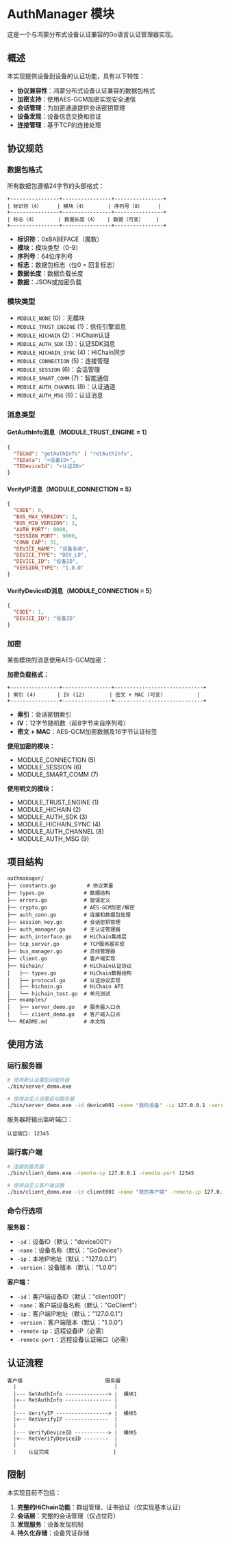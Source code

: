 # AuthManager 模块

这是一个与鸿蒙分布式设备认证兼容的Go语言认证管理器实现。

## 概述

本实现提供设备到设备的认证功能，具有以下特性：

- **协议兼容性**：鸿蒙分布式设备认证兼容的数据包格式
- **加密支持**：使用AES-GCM加密实现安全通信
- **会话管理**：为加密通道提供会话密钥管理
- **设备发现**：设备信息交换和验证
- **连接管理**：基于TCP的连接处理

## 协议规范

### 数据包格式

所有数据包遵循24字节的头部格式：

```
+----------------+----------------+----------------+
| 标识符（4）     | 模块（4）       | 序列号（8）     |
+----------------+----------------+----------------+
| 标志（4）       | 数据长度（4）   | 数据（可变）    |
+----------------+----------------+----------------+
```

- **标识符**：0xBABEFACE（魔数）
- **模块**：模块类型（0-9）
- **序列号**：64位序列号
- **标志**：数据包标志（位0 = 回复标志）
- **数据长度**：数据负载长度
- **数据**：JSON或加密负载

### 模块类型

- `MODULE_NONE` (0)：无模块
- `MODULE_TRUST_ENGINE` (1)：信任引擎消息
- `MODULE_HICHAIN` (2)：HiChain认证
- `MODULE_AUTH_SDK` (3)：认证SDK消息
- `MODULE_HICHAIN_SYNC` (4)：HiChain同步
- `MODULE_CONNECTION` (5)：连接管理
- `MODULE_SESSION` (6)：会话管理
- `MODULE_SMART_COMM` (7)：智能通信
- `MODULE_AUTH_CHANNEL` (8)：认证通道
- `MODULE_AUTH_MSG` (9)：认证消息

### 消息类型

#### GetAuthInfo消息（MODULE_TRUST_ENGINE = 1）
```json
{
  "TECmd": "getAuthInfo" | "retAuthInfo",
  "TEData": "<设备ID>",
  "TEDeviceId": "<认证ID>"
}
```

#### VerifyIP消息（MODULE_CONNECTION = 5）
```json
{
  "CODE": 0,
  "BUS_MAX_VERSION": 2,
  "BUS_MIN_VERSION": 2,
  "AUTH_PORT": 8000,
  "SESSION_PORT": 9000,
  "CONN_CAP": 31,
  "DEVICE_NAME": "设备名称",
  "DEVICE_TYPE": "DEV_L0",
  "DEVICE_ID": "设备ID",
  "VERSION_TYPE": "1.0.0"
}
```

#### VerifyDeviceID消息（MODULE_CONNECTION = 5）
```json
{
  "CODE": 1,
  "DEVICE_ID": "设备ID"
}
```

### 加密

某些模块的消息使用AES-GCM加密：

**加密负载格式：**
```
+----------------+----------------+-----------------------------+
| 索引 (4)       | IV (12)        | 密文 + MAC (可变)           |
+----------------+----------------+-----------------------------+
```

- **索引**：会话密钥索引
- **IV**：12字节随机数（前8字节来自序列号）
- **密文 + MAC**：AES-GCM加密数据及16字节认证标签

**使用加密的模块：**
- MODULE_CONNECTION (5)
- MODULE_SESSION (6)
- MODULE_SMART_COMM (7)

**使用明文的模块：**
- MODULE_TRUST_ENGINE (1)
- MODULE_HICHAIN (2)
- MODULE_AUTH_SDK (3)
- MODULE_HICHAIN_SYNC (4)
- MODULE_AUTH_CHANNEL (8)
- MODULE_AUTH_MSG (9)

## 项目结构

```
authmanager/
├── constants.go          # 协议常量
├── types.go             # 数据结构
├── errors.go            # 错误定义
├── crypto.go            # AES-GCM加密/解密
├── auth_conn.go         # 连接和数据包处理
├── session_key.go       # 会话密钥管理
├── auth_manager.go      # 主认证管理器
├── auth_interface.go    # HiChain集成层
├── tcp_server.go        # TCP服务器实现
├── bus_manager.go       # 总线管理器
├── client.go            # 客户端实现
├── hichain/             # HiChain认证协议
│   ├── types.go         # HiChain数据结构
│   ├── protocol.go      # 认证协议实现
│   ├── hichain.go       # HiChain API
│   └── hichain_test.go  # 单元测试
├── examples/
│   ├── server_demo.go   # 服务器入口点
│   └── client_demo.go   # 客户端入口点
└── README.md            # 本文档
```

## 使用方法

### 运行服务器

```bash
# 使用默认设置启动服务器
./bin/server_demo.exe

# 使用自定义设置启动服务器
./bin/server_demo.exe -id device001 -name "我的设备" -ip 127.0.0.1 -version 1.0.0
```

服务器将输出监听端口：
```
认证端口: 12345
```

### 运行客户端

```bash
# 连接到服务器
./bin/client_demo.exe -remote-ip 127.0.0.1 -remote-port 12345

# 使用自定义客户端设置
./bin/client_demo.exe -id client001 -name "我的客户端" -remote-ip 127.0.0.1 -remote-port 12345
```

### 命令行选项

**服务器：**
- `-id`：设备ID（默认："device001"）
- `-name`：设备名称（默认："GoDevice"）
- `-ip`：本地IP地址（默认："127.0.0.1"）
- `-version`：设备版本（默认："1.0.0"）

**客户端：**
- `-id`：客户端设备ID（默认："client001"）
- `-name`：客户端设备名称（默认："GoClient"）
- `-ip`：客户端IP地址（默认："127.0.0.1"）
- `-version`：客户端版本（默认："1.0.0"）
- `-remote-ip`：远程设备IP（必需）
- `-remote-port`：远程设备认证端口（必需）

## 认证流程

```
客户端                           服务器
  |                                |
  |--- GetAuthInfo --------------> |  模块1
  |<-- RetAuthInfo --------------- |
  |                                |
  |--- VerifyIP -----------------> |  模块5
  |<-- RetVerifyIP --------------  |
  |                                |
  |--- VerifyDeviceID -----------> |  模块5
  |<-- RetVerifyDeviceID --------  |
  |                                |
  |    认证完成                     |
```

## 限制

本实现目前不包括：

1. **完整的HiChain功能**：群组管理、证书验证（仅实现基本认证）
2. **会话层**：完整的会话管理（仅占位符）
3. **发现服务**：设备发现机制
4. **持久化存储**：设备凭证存储
